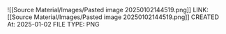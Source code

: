![[Source Material/Images/Pasted image 20250102144519.png]]
LINK: [[Source Material/Images/Pasted image 20250102144519.png]]
CREATED At: 2025-01-02
FILE TYPE: PNG
